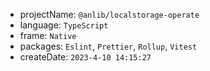 - projectName: `@anlib/localstorage-operate`
- language: `TypeScript`
- frame: `Native`
- packages: `Eslint`, `Prettier`, `Rollup`, `Vitest`
- createDate: `2023-4-10 14:15:27`